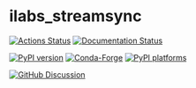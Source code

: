 # ilabs_streamsync

[![Actions Status][actions-badge]][actions-link]
[![Documentation Status][rtd-badge]][rtd-link]

[![PyPI version][pypi-version]][pypi-link]
[![Conda-Forge][conda-badge]][conda-link]
[![PyPI platforms][pypi-platforms]][pypi-link]

[![GitHub Discussion][github-discussions-badge]][github-discussions-link]

<!-- SPHINX-START -->

<!-- prettier-ignore-start -->
[actions-badge]:            https://github.com/ilabsbrainteam/ilabs_streamsync/workflows/CI/badge.svg
[actions-link]:             https://github.com/ilabsbrainteam/ilabs_streamsync/actions
[conda-badge]:              https://img.shields.io/conda/vn/conda-forge/ilabs_streamsync
[conda-link]:               https://github.com/conda-forge/ilabs_streamsync-feedstock
[github-discussions-badge]: https://img.shields.io/static/v1?label=Discussions&message=Ask&color=blue&logo=github
[github-discussions-link]:  https://github.com/ilabsbrainteam/ilabs_streamsync/discussions
[pypi-link]:                https://pypi.org/project/ilabs_streamsync/
[pypi-platforms]:           https://img.shields.io/pypi/pyversions/ilabs_streamsync
[pypi-version]:             https://img.shields.io/pypi/v/ilabs_streamsync
[rtd-badge]:                https://readthedocs.org/projects/ilabs_streamsync/badge/?version=latest
[rtd-link]:                 https://ilabs_streamsync.readthedocs.io/en/latest/?badge=latest

<!-- prettier-ignore-end -->

